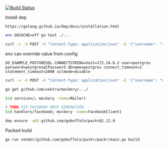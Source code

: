 [![Build Status](https://travis-ci.org/nkonev/go-webapi.svg?branch=master)](https://travis-ci.org/nkonev/go-webapi)

Install dep
```
https://golang.github.io/dep/docs/installation.html
```

```bash
env GOCACHE=off go test ./...
```

```bash
curl -v -X POST -H "Content-Type: application/json" -d '{"username": "root", "password": "password"}' http://127.0.0.1:1234/auth/login
```

env can override value from config
```
GO_EXAMPLE_POSTGRESQL.CONNECTSTRING=host=172.24.0.2 user=postgres password=postgresqlPassword dbname=postgres connect_timeout=2 statement_timeout=2000 sslmode=disable
```

```bash
curl -v -X POST -H "Content-Type: application/json" -d '{"username": "nikit.cpp@yandex.ru", "password": "password"}' http://127.0.0.1:1234/auth/register
```

```bash
go get github.com/vektra/mockery/.../
```

```bash
(cd services/; mockery -name=Mailer)

# TODO FIX FACEBOOK MOCK GENERATION
(cd handlers/facebook; mockery -name=FacebookClient)
```

```bash
dep ensure -add github.com/gobuffalo/packr@1.12.0
```

Packed build
```bash
go run vendor/github.com/gobuffalo/packr/packr/main.go build
```